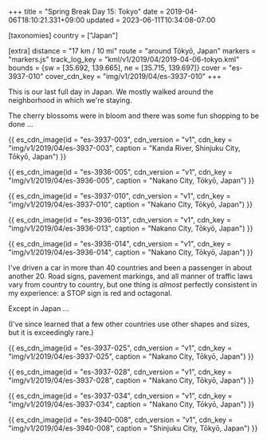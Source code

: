 +++
title = "Spring Break Day 15: Tokyo"
date = 2019-04-06T18:10:21.331+09:00
updated = 2023-06-11T10:34:08-07:00

[taxonomies]
country = ["Japan"]

[extra]
distance = "17 km / 10 mi"
route = "around Tōkyō, Japan"
markers = "markers.js"
track_log_key = "kml/v1/2019/04/2019-04-06-tokyo.kml"
bounds = {sw = [35.692, 139.665], ne = [35.715, 139.697]}
cover = "es-3937-010"
cover_cdn_key = "img/v1/2019/04/es-3937-010"
+++

This is our last full day in Japan. We mostly walked around the neighborhood in which we're staying.

<!-- more -->

The cherry blossoms were in bloom and there was some fun shopping to be done ...

{{ es_cdn_image(id = "es-3937-003", cdn_version = "v1", cdn_key = "img/v1/2019/04/es-3937-003", caption = "Kanda River, Shinjuku City, Tōkyō, Japan") }}

{{ es_cdn_image(id = "es-3936-005", cdn_version = "v1", cdn_key = "img/v1/2019/04/es-3936-005", caption = "Nakano City, Tōkyō, Japan") }}

{{ es_cdn_image(id = "es-3937-010", cdn_version = "v1", cdn_key = "img/v1/2019/04/es-3937-010", caption = "Nakano City, Tōkyō, Japan") }}

{{ es_cdn_image(id = "es-3936-013", cdn_version = "v1", cdn_key = "img/v1/2019/04/es-3936-013", caption = "Nakano City, Tōkyō, Japan") }}

{{ es_cdn_image(id = "es-3936-014", cdn_version = "v1", cdn_key = "img/v1/2019/04/es-3936-014", caption = "Nakano City, Tōkyō, Japan") }}

I've driven a car in more than 40 countries and been a passenger in about another 20. Road signs, pavement markings, and all manner of traffic laws vary from country to country, but one thing is _almost_ perfectly consistent in my experience: a STOP sign is red and octagonal.

Except in Japan ...

(I've since learned that a few other countries use other shapes and sizes, but it is exceedingly rare.)

{{ es_cdn_image(id = "es-3937-025", cdn_version = "v1", cdn_key = "img/v1/2019/04/es-3937-025", caption = "Nakano City, Tōkyō, Japan") }}

{{ es_cdn_image(id = "es-3937-028", cdn_version = "v1", cdn_key = "img/v1/2019/04/es-3937-028", caption = "Nakano City, Tōkyō, Japan") }}

{{ es_cdn_image(id = "es-3937-034", cdn_version = "v1", cdn_key = "img/v1/2019/04/es-3937-034", caption = "Nakano City, Tōkyō, Japan") }}

{{ es_cdn_image(id = "es-3940-008", cdn_version = "v1", cdn_key = "img/v1/2019/04/es-3940-008", caption = "Shinjuku City, Tōkyō, Japan") }}
